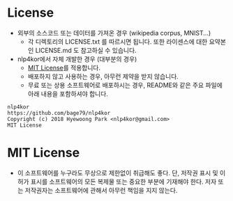 # License
- 외부의 소스코드 또는 데이터를 가져온 경우 (wikipedia corpus, MNIST...)
  - 각 디렉토리의 LICENSE.txt 를 따르시면 됩니다. 또한 라이센스에 대한 요약본인 LICENSE.md 도 참고하실 수 있습니다.
- nlp4kor에서 자체 개발한 경우 (대부분의 경우)
  - [MIT License](https://github.com/bage79/nlp4kor/blob/master/LICENSE)를 적용합니다.
  - 배포하지 않고 사용하는 경우, 아무런 제약을 받지 않습니다.
  - 무료 또는 상용 소프트웨어로 배포하시는 경우, README와 같은 주요 파일에 아래 내용을 포함하셔야 합니다.
```text
nlp4kor
https://github.com/bage79/nlp4kor
Copyright (c) 2018 Hyewoong Park <nlp4kor@gmail.com>
MIT License
```

# MIT License
- 이 소프트웨어를 누구라도 무상으로 제한없이 취급해도 좋다. 단, 저작권 표시 및 이 허가 표시를 소프트웨어의 모든 복제물 또는 중요한 부분에 기재해야 한다.
저자 또는 저작권자는 소프트웨어에 관해서 아무런 책임을 지지 않는다.
